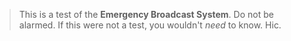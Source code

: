 > This is a test of the **Emergency Broadcast System**. Do not be alarmed. If
> this were not a test, you wouldn't _need_ to know. Hic.
